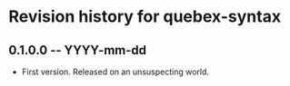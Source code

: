 # Revision history for quebex-syntax

## 0.1.0.0 -- YYYY-mm-dd

* First version. Released on an unsuspecting world.
